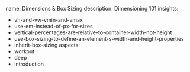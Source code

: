 name: Dimensions & Box Sizing
description: Dimensioning 101
insights:
  - vh-and-vw-vmin-and-vmax
  - use-em-instead-of-px-for-sizes
  - vertical-percentages-are-relative-to-container-width-not-height
  - use-box-sizing-to-define-an-element-s-width-and-height-properties
  - inherit-box-sizing
aspects:
  - workout
  - deep
  - introduction
 

